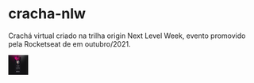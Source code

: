 # cracha-nlw
Crachá virtual criado na trilha origin Next Level Week, evento promovido pela Rocketseat de em outubro/2021.

<img alt="print-cracha" width="40" height="40" src="https://github.com/luizabchagas/cracha-nlw/blob/main/images/cracha-nlw.jpg?raw=true">
